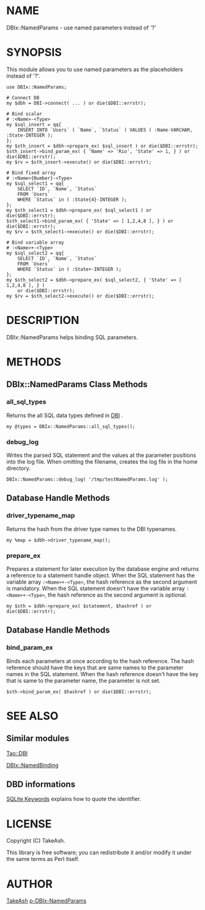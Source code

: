 # NAME

DBIx::NamedParams - use named parameters instead of '?'

# SYNOPSIS

This module allows you to use named parameters as the placeholders instead of '?'.

    use DBIx::NamedParams;

    # Connect DB
    my $dbh = DBI->connect( ... ) or die($DBI::errstr);

    # Bind scalar
    # :<Name>-<Type>
    my $sql_insert = qq{
        INSERT INTO `Users` ( `Name`, `Status` ) VALUES ( :Name-VARCHAR, :State-INTEGER );
    };
    my $sth_insert = $dbh->prepare_ex( $sql_insert ) or die($DBI::errstr);
    $sth_insert->bind_param_ex( { 'Name' => 'Rio', 'State' => 1, } ) or die($DBI::errstr);
    my $rv = $sth_insert->execute() or die($DBI::errstr);

    # Bind fixed array
    # :<Name>{Number}-<Type>
    my $sql_select1 = qq{
        SELECT `ID`, `Name`, `Status`
        FROM `Users`
        WHERE `Status` in ( :State{4}-INTEGER );
    };
    my $sth_select1 = $dbh->prepare_ex( $sql_select1 ) or die($DBI::errstr);
    $sth_select1->bind_param_ex( { 'State' => [ 1,2,4,8 ], } ) or die($DBI::errstr);
    my $rv = $sth_select1->execute() or die($DBI::errstr);

    # Bind variable array
    # :<Name>+-<Type>
    my $sql_select2 = qq{
        SELECT `ID`, `Name`, `Status`
        FROM `Users`
        WHERE `Status` in ( :State+-INTEGER );
    };
    my $sth_select2 = $dbh->prepare_ex( $sql_select2, { 'State' => [ 1,2,4,8 ], } ) 
        or die($DBI::errstr);
    my $rv = $sth_select2->execute() or die($DBI::errstr);

# DESCRIPTION

DBIx::NamedParams helps binding SQL parameters.

# METHODS

## DBIx::NamedParams Class Methods

### all\_sql\_types

Returns the all SQL data types defined in [DBI](https://metacpan.org/pod/DBI) .

    my @types = DBIx::NamedParams::all_sql_types();

### debug\_log

Writes the parsed SQL statement and the values at the parameter positions into the log file.
When omitting the filename, creates the log file in the home directory.

    DBIx::NamedParams::debug_log( '/tmp/testNamedParams.log' );

## Database Handle Methods

### driver\_typename\_map

Returns the hash from the driver type names to the DBI typenames.

    my %map = $dbh->driver_typename_map();

### prepare\_ex

Prepares a statement for later execution by the database engine and returns a reference to a statement handle object.
When the SQL statement has the variable array `:<Name>+-<Type>`, the hash reference as the second argument is mandatory.
When the SQL statement doesn't have the variable array `:<Name>+-<Type>`, the hash reference as the second argument is optional.

    my $sth = $dbh->prepare_ex( $statement, $hashref ) or die($DBI::errstr);

## Database Handle Methods

### bind\_param\_ex

Binds each parameters at once according to the hash reference.
The hash reference should have the keys that are same names to the parameter names in the SQL statement.
When the hash reference doesn't have the key that is same to the parameter name, the parameter is not set. 

    $sth->bind_param_ex( $hashref ) or die($DBI::errstr);

# SEE ALSO

## Similar modules

[Tao::DBI](https://metacpan.org/pod/Tao%3A%3ADBI)

[DBIx::NamedBinding](https://metacpan.org/pod/DBIx%3A%3ANamedBinding)

## DBD informations

[SQLite Keywords](https://www.sqlite.org/lang_keywords.html) explains how to quote the identifier.

# LICENSE

Copyright (C) TakeAsh.

This library is free software; you can redistribute it and/or modify
it under the same terms as Perl itself.

# AUTHOR

[TakeAsh](https://github.com/TakeAsh/)
[p-DBIx-NamedParams](https://github.com/TakeAsh/p-DBIx-NamedParams)
